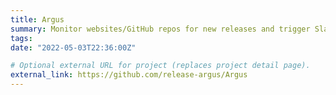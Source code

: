 ```yaml
---
title: Argus
summary: Monitor websites/GitHub repos for new releases and trigger Slack/Gotify/WebHooks when a new version is released
tags:
date: "2022-05-03T22:36:00Z"

# Optional external URL for project (replaces project detail page).
external_link: https://github.com/release-argus/Argus
---
```

